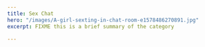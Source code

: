 ```yaml
---
title: Sex Chat
hero: "/images/A-girl-sexting-in-chat-room-e1578486270891.jpg"
excerpt: FIXME this is a brief summary of the category

---
```


